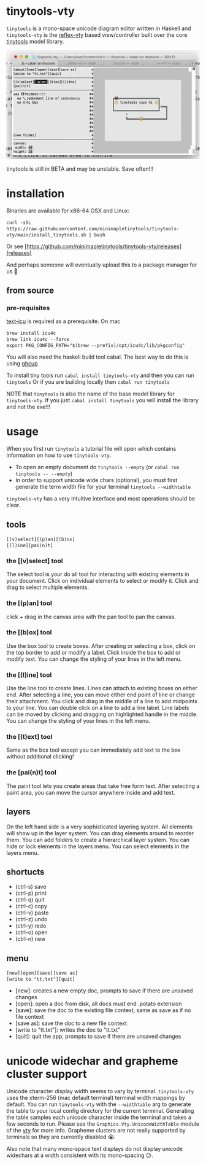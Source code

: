 # tinytools-vty

`tinytools` is a mono-space unicode diagram editor written in Haskell and `tinytools-vty` is the [reflex-vty](https://hackage.haskell.org/package/reflex-vty) based view/controller built over the core [tinytools](https://github.com/minimapletinytools/tinytools) model library.

![](screenshot.png)

tinytools is still in BETA and may be unstable. Save often!!!

# installation 

Binaries are available for x86-64 OSX and Linux:

```
curl -sSL https://raw.githubusercontent.com/minimapletinytools/tinytools-vty/main/install_tinytools.sh | bash
```

Or see [https://github.com/minimapletinytools/tinytools-vty/releases](releases)

And perhaps someone will eventually upload this to a package manager for us 🥺

## from source

### pre-requisites
[text-icu](https://github.com/haskell/text-icu) is required as a prerequisite. On mac

```
brew install icu4c
brew link icu4c --force
export PKG_CONFIG_PATH="$(brew --prefix)/opt/icu4c/lib/pkgconfig"
```

You will also need the haskell build tool cabal. The best way to do this is using [ghcup](https://www.haskell.org/ghcup/)

To install tiny tools run `cabal install tinytools-vty` and then you can run `tinytools` 
Or if you are building locally then `cabal run tinytools`

NOTE that `tinytools` is also the name of the base model library for `tinytools-vty`. If you just `cabal install tinytools` you will install the library and not the exe!!!

# usage

When you first run `tinytools` a tutorial file will open which contains information on how to use `tinytools-vty`. 
- To open an empty document do `tinytools --empty` (or `cabal run tinytools -- --empty`) 
- In order to support unicode wide chars (optional), you must first generate the term width file for your terminal `tinytools --widthtable`

`tinytools-vty` has a very intuitive interface and most operations should be clear.

## tools
```
[(v)select][(p)an][(b)ox]      
[(l)ine][pai(n)t]   
```

### the [(v)select] tool

The select tool is your do all tool for interacting with existing elements in your document. Click on individual elements to select or modify it. Click and drag to select multiple elements.

### the [(p)an] tool

click + drag in the canvas area with the pan tool to pan the canvas.

### the [(b)ox] tool

Use the box tool to create boxes. After creating or selecting a box, click on the top border to add or modify a label. Click inside the box to add or modify text. You can change the styling of your lines in the left menu.

### the [(l)ine] tool

Use the line tool to create lines. Lines can attach to existing boxes on either end. After selecting a line, you can move either end point of line or change their attachment. You click and drag in the middle of a line to add midpoints to your line. You can double click on a line to add a line label. Line labels can be moved by clicking and dragging on highlighted handle in the middle. You can change the styling of your lines in the left menu.

### the [(t)ext] tool

Same as the box tool except you can immediately add text to the box without additional clicking!

### the [pai(n)t] tool

The paint tool lets you create areas that take free form text. After selecting a paint area, you can move the cursor anywhere inside and add text.

## layers

On the left hand side is a very sophisticated layering system. All elements will show up in the layer system. You can drag elements around to reorder them. You can add folders to create a hierarchical layer system. You can hide or lock elements in the layers menu. You can select elements in the layers menu.

## shortucts

- (ctrl-s) save
- (ctrl-p) print
- (ctrl-q) quit
- (ctrl-c) copy
- (ctrl-v) paste
- (ctrl-z) undo
- (ctrl-y) redo
- (ctrl-o) open
- (ctrl-n) new


## menu
```
[new][open][save][save as]     
[write to "tt.txt"][quit] 
```

- [new]: creates a new empty doc, prompts to save if there are unsaved changes
- [open]: open a doc from disk, all docs must end .potato extension
- [save]: save the doc to the existing file context, same as save as if no file context
- [save as]: save the doc to a new file context
- [write to "tt.txt"]: writes the doc to "tt.txt"
- [quit]: quit the app, prompts to save if there are unsaved changes


# unicode widechar and grapheme cluster support

Unicode character display width seems to vary by terminal. `tinytools-vty` uses the xterm-256 (mac default terminal) terminal width mappings by default. You can run `tinytools-vty` with the `--widthtable` arg to generate the table to your local config directory for the current terminal. Generating the table samples each unicode character inside the terminal and takes a few seconds to run. Please see the `Graphics.Vty.UnicodeWidthTable` module of the [vty](https://hackage.haskell.org/package/vty) for more info. Grapheme clusters are not really supported by terminals so they are currently disabled 😭.

Also note that many mono-space text displays do not display unicode widechars at a width consistent with its mono-spacing 😕. 


